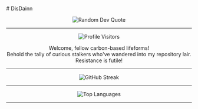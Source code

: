 #   D i s D a i n n 

 <!-- Random Dev Quote -->
<p align="center">
  <img src="https://quotes-github-readme.vercel.app/api?type=horizontal&theme=tokyonight" alt="Random Dev Quote" />
</p>

***

<!-- Profile Visitors -->
<p align="center">
  <img align="center" alt="Profile Visitors" src="https://profile-counter.glitch.me/DisDainn/count.svg" />
  <p align="center">Welcome, fellow carbon-based lifeforms! <br> 
  Behold the tally of curious stalkers who've wandered into my repository lair. Resistance is futile!</p>
</p>

***

<!-- GitHub Streak -->
<p align="center">
  <img src="https://github-readme-streak-stats.herokuapp.com/?user=DisDainn&count_private=true&theme=radical" alt="GitHub Streak" />
</p>

***

<!-- Top Languages -->
<p align="center">
  <img src="https://github-readme-stats.vercel.app/api/top-langs/?username=DisDainn&show_icons=true&locale=en&layout=compact&count_private=true&theme=radical" alt="Top Languages" />
</p>

***
